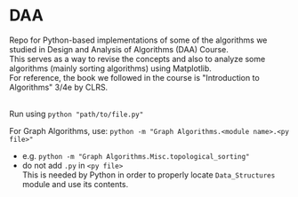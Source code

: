 # DAA

Repo for Python-based implementations of some of the algorithms we studied in Design and Analysis of Algorithms (DAA) Course.
<br> This serves as a way to revise the concepts and also to analyze some algorithms (mainly sorting algorithms) using Matplotlib.
<br> For reference, the book we followed in the course is "Introduction to Algorithms" 3/4e by CLRS.
<br> <br>

Run using `python "path/to/file.py"`

For Graph Algorithms, use: `python -m "Graph Algorithms.<module name>.<py file>"`
  - e.g. `python -m "Graph Algorithms.Misc.topological_sorting"`
  - do not add `.py` in `<py file>`
<br> This is needed by Python in order to properly locate `Data_Structures` module and use its contents.
